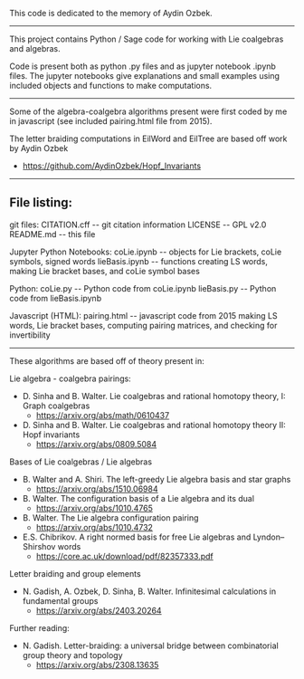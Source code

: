 This code is dedicated to the memory of Aydin Ozbek.

--------------------------------------------------------------------------------

This project contains Python / Sage code for working with Lie coalgebras and algebras.  

Code is present both as python .py files and as jupyter notebook .ipynb files.
The jupyter notebooks give explanations and small examples using included objects 
and functions to make computations.

--------------------------------------------------------------------------------

Some of the algebra-coalgebra algorithms present were first coded by me in javascript 
(see included pairing.html file from 2015).  

The letter braiding computations in EilWord and EilTree are based off work by Aydin Ozbek 
 -  https://github.com/AydinOzbek/Hopf_Invariants

---------------------------------------------------------------------------------

File listing:
-------------
git files:
  CITATION.cff -- git citation information
  LICENSE      -- GPL v2.0
  README.md    -- this file

Jupyter Python Notebooks:
  coLie.ipynb     -- objects for Lie brackets, coLie symbols, signed words
  lieBasis.ipynb  -- functions creating LS words, making Lie bracket bases, 
                     and coLie symbol bases

Python:
  coLie.py        -- Python code from coLie.ipynb
  lieBasis.py     -- Python code from lieBasis.ipynb

Javascript (HTML):
  pairing.html    -- javascript code from 2015 making LS words, Lie bracket bases,
                     computing pairing matrices, and checking for invertibility


---------------------------------------------------------------------------------

These algorithms are based off of theory present in:

Lie algebra - coalgebra pairings:
  * D. Sinha and B. Walter. Lie coalgebras and rational homotopy theory, I: Graph coalgebras
     -  https://arxiv.org/abs/math/0610437
  * D. Sinha and B. Walter. Lie coalgebras and rational homotopy theory II: Hopf invariants
     -  https://arxiv.org/abs/0809.5084

Bases of Lie coalgebras / Lie algebras
   * B. Walter and A. Shiri. The left-greedy Lie algebra basis and star graphs
     -   https://arxiv.org/abs/1510.06984
   * B. Walter.  The configuration basis of a Lie algebra and its dual
     -   https://arxiv.org/abs/1010.4765
   * B. Walter.  The Lie algebra configuration pairing
     -   https://arxiv.org/abs/1010.4732
   * E.S. Chibrikov.  A right normed basis for free Lie algebras and Lyndon–Shirshov words
     -   https://core.ac.uk/download/pdf/82357333.pdf 

Letter braiding and group elements
   * N. Gadish, A. Ozbek, D. Sinha, B. Walter. Infinitesimal calculations in fundamental groups
     -   https://arxiv.org/abs/2403.20264


Further reading:

   * N. Gadish. Letter-braiding: a universal bridge between combinatorial group theory and topology
     -   https://arxiv.org/abs/2308.13635
 
